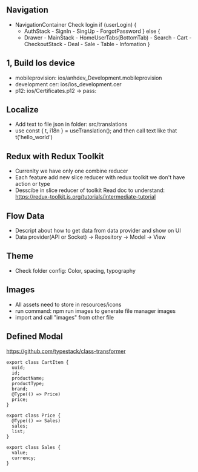 ## Navigation

- NavigationContainer
  Check login
  if (userLogin) {
  - AuthStack - SignIn - SingUp - ForgotPassword
    } else {
  - Drawer - MainStack - HomeUserTabs(BottomTab) - Search - Cart - CheckoutStack - Deal - Sale - Table - Infomation
    }

## 1, Build Ios device

- mobileprovision: ios/anhdev_Development.mobileprovision
- development cer: ios/ios_development.cer
- p12: ios/Certificates.p12 -> pass: <no password required>

## Localize

- Add text to file json in folder: src/translations
- use const { t, i18n } = useTranslation(); and then call text like that t('hello_world')

## Redux with Redux Toolkit

- Currenlty we have only one combine reducer
- Each feature add new slice reducer with redux toolkit we don't have action or type
- Desscibe in slice reducer of toolkit
  Read doc to understand: https://redux-toolkit.js.org/tutorials/intermediate-tutorial

## Flow Data

- Descript about how to get data from data provider and show on UI
- Data provider(API or Socket) -> Repository -> Model -> View

## Theme

- Check folder config: Color, spacing, typography

## Images

- All assets need to store in resources/icons
- run command: npm run images to generate file manager images
- import and call "images" from other file

## Defined Modal

https://github.com/typestack/class-transformer

```
export class CartItem {
  uuid;
  id;
  productName;
  productType;
  brand;
  @Type(() => Price)
  price;
}

export class Price {
  @Type(() => Sales)
  sales;
  list;
}

export class Sales {
  value;
  currency;
}
```

